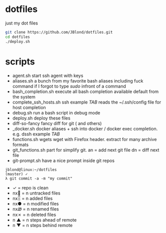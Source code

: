 # dotfiles
just my dot files

```bash
git clone https://github.com/JBlond/dotfiles.git
cd dotfiles
./deploy.sh
```

# scripts

- agent.sh start ssh agent with keys
- aliases.sh a bunch from my favorite bash aliases including fuck command if I forgot to type *sudo* infront of a command
- bash_completion.sh execute all bash completion available default from the system
- complete_ssh_hosts.sh ssh example *TAB* reads the ~/.ssh/config file for host completion
- debug.sh run a bash script in debug mode
- deploy.sh deploy these files
- diff-so-fancy fancy diff for git ( and others)
- _docker.sh docker aliases + ssh into docker / docker exec completion. e.g. dssh example *TAB*
- functions.sh wgets wget with Firefox header. extract for many archive formats
- git_functions.sh part for simplify git.  an = add next git file dn = diff next file
- git-prompt.sh have a nice prompt inside git repos

```
jblond@linux:~/dotfiles
(master) ✓
λ git commit -a -m "my commit" 
```

- ✓ = repo is clean
- nx🙈  = n untracked files
- nxΞ = n added files
- nx● = n modified files
- nxᏪ = n renamed files
- nx✗ = n deleted files
- n ▲ = n steps ahead of remote
- n ▼ = n steps behind remote
 
